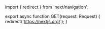 import { redirect } from 'next/navigation';
 
export async function GET(request: Request) {
  redirect('https://nextjs.org/');
}
